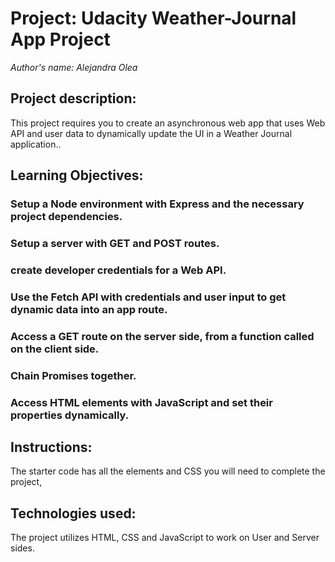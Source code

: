 
# Project:  Udacity Weather-Journal App Project   
*Author's name: Alejandra Olea* 

## Project description:
This project requires you to create an asynchronous web app that uses Web API and user data to dynamically update the UI in a Weather Journal application..

## Learning Objectives: 
### Setup a Node environment with Express and the necessary project dependencies.
### Setup a server with GET and POST routes.
### create developer credentials for a Web API.
### Use the Fetch API with credentials and user input to get dynamic data into an app route.
### Access a GET route on the server side, from a function called on the client side.
### Chain Promises together.
### Access HTML elements with JavaScript and set their properties dynamically.

## Instructions:

The starter code has all the elements and CSS you will need to complete the project,

## Technologies used:

The project utilizes HTML, CSS and JavaScript to work on User and Server sides.

